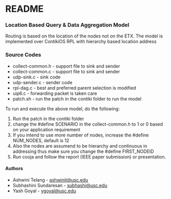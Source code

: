 # README #

### Location Based Query & Data Aggregation Model ###
Routing is based on the location of the nodes not on the ETX. 
The model is implemented over ContikiOS RPL with hierarchy based 
location address

### Source Codes ###
* collect-common.h - support file to sink and sender
* collect-common.c - support file to sink and sender
* udp-sink.c - sink code 
* udp-sender.c - sender code
* rpl-dag.c - best and preferred parent selection is modified
* uip6.c - forwarding packet is taken care
* patch.sh - run the patch in the contiki folder to run the model

To run and execute the above model, do the following:
1. Run the patch in the contiki folder
2. change the #define SCENARIO in the collect-common.h to 1 or 0 based on 
	your application requirement
3. If you intend to use more number of nodes, increase the #define NUM_NODES, default is 12
4. Also the nodes are assumend to be hierarchy and continuous in addressing
	thus make sure you change the #define FIRST_NODEID 
5. Run cooja and follow the report (IEEE paper submission) or presentation.

#### Authors ###

* Ashwini Telang - ashwinit@usc.edu
* Subhashini Sundaresan - subhashi@usc.edu
* Yash Goyal - ygoyal@usc.edu

